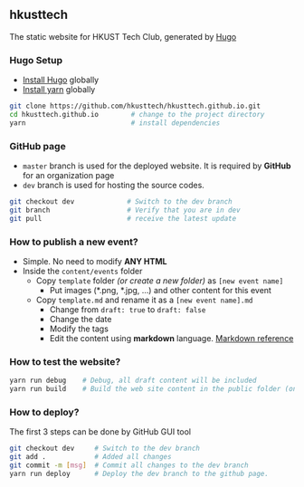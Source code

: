 ## hkusttech

The static website for HKUST Tech Club, generated by [Hugo](https://gohugo.io/)

### Hugo Setup


- [Install Hugo](https://gohugo.io/getting-started/installing/) globally
- [Install yarn](https://yarnpkg.com/lang/en/docs/install/) globally

```sh
git clone https://github.com/hkusttech/hkusttech.github.io.git
cd hkusttech.github.io        # change to the project directory
yarn                          # install dependencies
```

### GitHub page 

- `master` branch is used for the deployed website. It is required by **GitHub** for an organization page
- `dev` branch is used for hosting the source codes. 

```sh
git checkout dev             # Switch to the dev branch
git branch                   # Verify that you are in dev
git pull                     # receive the latest update
```

### How to publish a new event?

- Simple. No need to modify **ANY HTML**
- Inside the `content/events` folder
  - Copy `template` folder *(or create a new folder)* as `[new event name]`
    - Put images (*.png, *.jpg, ...) and other content for this event
  - Copy `template.md` and rename it as a `[new event name].md`
    - Change from `draft: true` to `draft: false`
    - Change the date 
    - Modify the tags 
    - Edit the content using **markdown** language. [Markdown reference](https://github.com/adam-p/markdown-here/wiki/Markdown-Cheatsheet)


### How to test the website?

```sh
yarn run debug    # Debug, all draft content will be included
yarn run build    # Build the web site content in the public folder (only non-draft content will be included) 
```

### How to deploy?

The first 3 steps can be done by GitHub GUI tool

```sh
git checkout dev     # Switch to the dev branch 
git add .            # Added all changes 
git commit -m [msg]  # Commit all changes to the dev branch 
yarn run deploy      # Deploy the dev branch to the github page. 
```